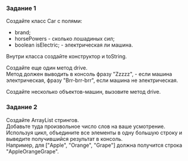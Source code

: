 
### Задание 1
Создайте класс Car с полями:
   - brand;
   - horsePowers - сколько лошадиных сил;
   - boolean isElectric; - электрическая ли машина. 
  
Внутри класса создайте конструктор и toString.

Создайте еще один метод drive.  
Метод должен выводить в консоль фразу "Zzzzz", - если машина электрическая, 
фразу "Brr-brr-brr", если машина не электрическая.

Создайте несколько объектов-машин, вызовите метод drive.

### Задание 2 

Создайте ArrayList стрингов.  
Добавьте туда произвольное число слов на ваше усмотрение.  
Используя цикл, объедините все элементы в одну большую строку и выведите получившийся результат в консоль.  
Например, для ["Apple", "Orange", "Grape"] должна получится строка "AppleOrangeGrape".



